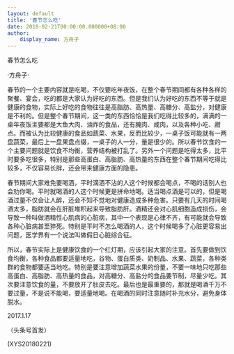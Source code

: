 ```yaml
---
layout: default
title: '春节怎么吃'
date: 2018-02-21T00:00:00.000000+08:00
author:
    display_name: 方舟子
---
```


春节怎么吃

·方舟子·

春节的一个主要内容就是吃喝，不仅要吃年夜饭，在整个春节期间都有各种各样的聚餐、宴会，吃的都是大家认为好吃的东西。但是我们认为好吃的东西不等于就是健康的食物，实际上好吃的食物往往是高脂肪、高热量、高糖分、高盐分，对健康是不利的。但是整个春节期间，这一类的东西恰恰是我们吃得比较多的，满满的一桌年夜饭主要都是大鱼大肉、油炸的食品，还有腌肉、咸肉，以及各种小吃、甜点。而被认为比较健康的食品如蔬菜、水果，反而比较少，一桌子饭可能就有一两盘蔬菜，最后上一盘果盘点缀，一桌子的人一分，量是很少的。所以春节饮食的一个主要问题就是饮食不均衡，营养结构被打乱了。另外一个问题是吃得太多，比平时要多吃很多，特别是那些高蛋白、高脂肪、高热量的东西在整个春节期间吃得比较多，不仅容易长胖，还会带来健康方面的隐患。

春节期间大家难免要喝酒，平时滴酒不沾的人这个时候都会喝点，不喝的话别人也会劝你喝。平时就喝酒的人这个时候更是拼命地喝。适当喝点酒是可以的，但是喝酒过量不仅会让人醉，还会不知不觉地对健康造成多种危害。只要有几天的时间喝酒太多，脂肪就会在肝脏堆积起来导致脂肪肝。酒精还会对心肌细胞造成损伤，会导致一种叫做酒精性心肌病的心脏病，其中一个表现是心律不齐，有可能就会导致各种心脏病甚至猝死。特别是平时不怎么喝酒的人，这个时候喝多了心脏更容易出问题，医学界有一个说法叫做假日心脏综合征。

所以，春节实际上是健康饮食的一个红灯期，应该引起大家的注意。首先要做到饮食均衡，各种食品都要适量地吃，谷物、蛋白质类、奶制品、水果、蔬菜，各种类群的食物都要适当地吃。特别是要注意增加蔬菜水果的份量，不要一味地只吃那些高蛋白、高脂肪、高热量的食品，对高糖分、高盐分的食品要节制，尽量少吃。其次要注意饮食的量，不要放开了肚皮去吃。最后也是最重要的，那就是喝酒千万不要过量，不是说不能喝，要适量地喝。在喝酒的同时注意随时补充水分，避免身体脱水。

2017.1.17

（头条号首发）

(XYS20180221)

